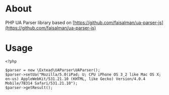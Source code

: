 About
=========================

PHP UA Parser library based on [https://github.com/faisalman/ua-parser-js](https://github.com/faisalman/ua-parser-js)

Usage
=========================

```
<?php

$parser = new \Extead\UAParser\UAParser();
$parser->setUa("Mozilla/5.0(iPad; U; CPU iPhone OS 3_2 like Mac OS X; en-us) AppleWebKit/531.21.10 (KHTML, like Gecko) Version/4.0.4 Mobile/7B314 Safari/531.21.10");
$parser->getResult();
```
